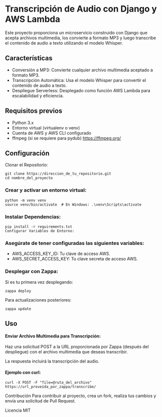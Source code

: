 # Transcripción de Audio con Django y AWS Lambda

Este proyecto proporciona un microservicio construido con Django que acepta archivos multimedia, los convierte a formato MP3 y luego transcribe el contenido de audio a texto utilizando el modelo Whisper.

## Características
* Conversión a MP3: Convierte cualquier archivo  multimedia aceptado a formato MP3.
* Transcripción Automática: Usa el modelo Whisper para convertir el contenido de audio a texto.
* Despliegue Serverless: Desplegado como función AWS Lambda para escalabilidad y eficiencia.
## Requisitos previos
* Python 3.x
* Entorno virtual (virtualenv o venv)
* Cuenta de AWS y AWS CLI configurado
* ffmpeg (si se requiere para pydub) https://ffmpeg.org/

## Configuración
Clonar el Repositorio:
```
git clone https://direccion_de_tu_repositorio.git
cd nombre_del_proyecto
```
### Crear y activar un entorno virtual:

```
python -m venv venv
source venv/bin/activate  # En Windows: .\venv\Scripts\activate
```
### Instalar Dependencias:

```
pip install -r requirements.txt
Configurar Variables de Entorno:
```

### Asegúrate de tener configuradas las siguientes variables:

* AWS_ACCESS_KEY_ID: Tu clave de acceso AWS.
* AWS_SECRET_ACCESS_KEY: Tu clave secreta de acceso AWS.

### Desplegar con Zappa:

Si es tu primera vez desplegando:
```
zappa deploy
```
Para actualizaciones posteriores:
```
zappa update
```
## Uso
#### Enviar Archivo Multimedia para Transcripción:

Haz una solicitud POST a la URL proporcionada por Zappa (después del despliegue) con el archivo multimedia que deseas transcribir.

La respuesta incluirá la transcripción del audio.

#### Ejemplo con curl:

```
curl -X POST -F "file=@ruta_del_archivo" https://url_proveída_por_zappa/transcribe/
```

Contribución
Para contribuir al proyecto, crea un fork, realiza tus cambios y envía una solicitud de Pull Request.

Licencia
MIT
